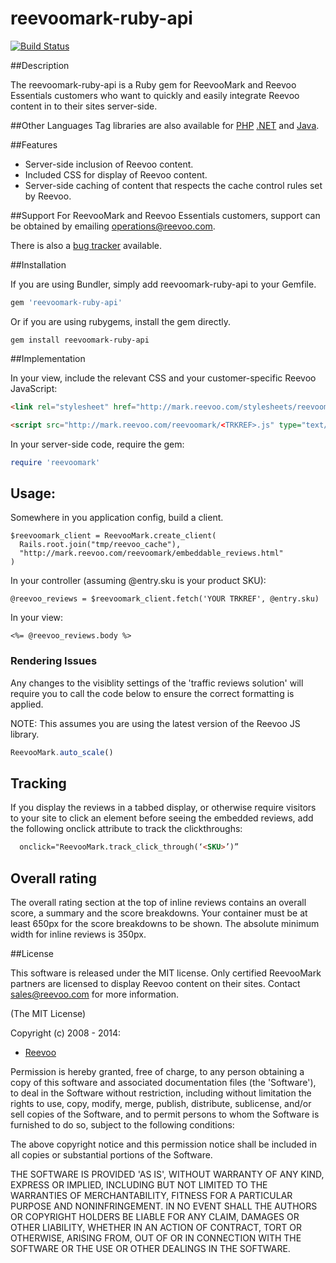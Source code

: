 # reevoomark-ruby-api

[![Build Status](https://travis-ci.org/reevoo/reevoomark-ruby-api.svg?branch=master)](https://travis-ci.org/reevoo/reevoomark-ruby-api)

##Description

The reevoomark-ruby-api is a Ruby gem for ReevooMark and Reevoo Essentials customers who want to quickly and easily integrate Reevoo content in to their sites server-side.

##Other Languages
Tag libraries are also available for [PHP](https://github.com/reevoo/reevoomark-php-api) [.NET](https://github.com/reevoo/reevoomark-dotnet-api) and [Java](https://github.com/reevoo/reevoomark-java-api).

##Features

* Server-side inclusion of Reevoo content.
* Included CSS for display of Reevoo content.
* Server-side caching of content that respects the cache control rules set by Reevoo.

##Support
For ReevooMark and Reevoo Essentials customers, support can be obtained by emailing <operations@reevoo.com>.

There is also a [bug tracker](https://github.com/reevoo/reevoomark-ruby-api/issues) available.

##Installation

If you are using Bundler, simply add reevoomark-ruby-api to your Gemfile.

``` ruby
gem 'reevoomark-ruby-api'
```

Or if you are using rubygems, install the gem directly.

```
gem install reevoomark-ruby-api
```

##Implementation

In your view, include the relevant CSS and your customer-specific Reevoo JavaScript:

``` html
<link rel="stylesheet" href="http://mark.reevoo.com/stylesheets/reevoomark/embedded_reviews.css" type="text/css" />
```
``` html
<script src="http://mark.reevoo.com/reevoomark/<TRKREF>.js" type="text/javascript"></script>
```

In your server-side code, require the gem:

``` ruby
require 'reevoomark'
```

## Usage:
Somewhere in you application config, build a client.
```
$reevoomark_client = ReevooMark.create_client(
  Rails.root.join("tmp/reevoo_cache"),
  "http://mark.reevoo.com/reevoomark/embeddable_reviews.html"
)
```

In your controller (assuming @entry.sku is your product SKU):
```
@reevoo_reviews = $reevoomark_client.fetch('YOUR TRKREF', @entry.sku)
```

In your view:
```
<%= @reevoo_reviews.body %>
```

### Rendering Issues

Any changes to the visiblity settings of the 'traffic reviews solution' will require you to call the code below to ensure the correct formatting is applied.

NOTE: This assumes you are using the latest version of the Reevoo JS library.

``` javascript
ReevooMark.auto_scale()
```

## Tracking

If you display the reviews in a tabbed display, or otherwise require visitors to your site to click an element before seeing the embedded reviews, add the following onclick attribute to track the clickthroughs:

``` html
  onclick="ReevooMark.track_click_through(‘<SKU>’)”
```

## Overall rating

The overall rating section at the top of inline reviews contains an overall score, a summary and the score breakdowns. Your container must be at least 650px for the score breakdowns to be shown. The absolute minimum width for inline reviews is 350px.

##License

This software is released under the MIT license.  Only certified ReevooMark partners
are licensed to display Reevoo content on their sites.  Contact <sales@reevoo.com> for
more information.

(The MIT License)

Copyright (c) 2008 - 2014:

* [Reevoo](http://www.reevoo.com)

Permission is hereby granted, free of charge, to any person obtaining
a copy of this software and associated documentation files (the
'Software'), to deal in the Software without restriction, including
without limitation the rights to use, copy, modify, merge, publish,
distribute, sublicense, and/or sell copies of the Software, and to
permit persons to whom the Software is furnished to do so, subject to
the following conditions:

The above copyright notice and this permission notice shall be
included in all copies or substantial portions of the Software.

THE SOFTWARE IS PROVIDED 'AS IS', WITHOUT WARRANTY OF ANY KIND,
EXPRESS OR IMPLIED, INCLUDING BUT NOT LIMITED TO THE WARRANTIES OF
MERCHANTABILITY, FITNESS FOR A PARTICULAR PURPOSE AND NONINFRINGEMENT.
IN NO EVENT SHALL THE AUTHORS OR COPYRIGHT HOLDERS BE LIABLE FOR ANY
CLAIM, DAMAGES OR OTHER LIABILITY, WHETHER IN AN ACTION OF CONTRACT,
TORT OR OTHERWISE, ARISING FROM, OUT OF OR IN CONNECTION WITH THE
SOFTWARE OR THE USE OR OTHER DEALINGS IN THE SOFTWARE.
